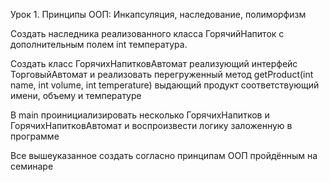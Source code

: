 Урок 1. Принципы ООП: Инкапсуляция, наследование, полиморфизм


Создать наследника реализованного класса ГорячийНапиток с дополнительным полем int температура.


Создать класс ГорячихНапитковАвтомат реализующий интерфейс ТорговыйАвтомат и реализовать перегруженный метод getProduct(int name, int volume, int temperature) выдающий продукт соответствующий имени, объему и температуре


В main проинициализировать несколько ГорячихНапитков и ГорячихНапитковАвтомат и воспроизвести логику заложенную в программе


Все вышеуказанное создать согласно принципам ООП пройдённым на семинаре

